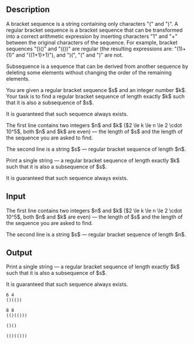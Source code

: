 ## Description

<div><p>A bracket sequence is a string containing only characters "<span class="tex-font-style-tt">(</span>" and "<span class="tex-font-style-tt">)</span>". A regular bracket sequence is a bracket sequence that can be transformed into a correct arithmetic expression by inserting characters "<span class="tex-font-style-tt">1</span>" and "<span class="tex-font-style-tt">+</span>" between the original characters of the sequence. For example, bracket sequences "<span class="tex-font-style-tt">()()</span>" and "<span class="tex-font-style-tt">(())</span>" are regular (the resulting expressions are: "<span class="tex-font-style-tt">(1)+(1)</span>" and "<span class="tex-font-style-tt">((1+1)+1)</span>"), and "<span class="tex-font-style-tt">)(</span>", "<span class="tex-font-style-tt">(</span>" and "<span class="tex-font-style-tt">)</span>" are not.</p><p><span class="tex-font-style-it">Subsequence is a sequence that can be derived from another sequence by deleting some elements without changing the order of the remaining elements.</span></p><p>You are given a regular bracket sequence $s$ and an integer number $k$. Your task is to find a regular bracket sequence of length exactly $k$ such that it is also a subsequence of $s$.</p><p>It is guaranteed that such sequence always exists.</p></div><div class="input-specification"><p>The first line contains two integers $n$ and $k$ ($2 \le k \le n \le 2 \cdot 10^5$, both $n$ and $k$ are even) — the length of $s$ and the length of the sequence you are asked to find.</p><p>The second line is a string $s$ — regular bracket sequence of length $n$.</p></div><div class="output-specification"><p>Print a single string — a regular bracket sequence of length exactly $k$ such that it is also a subsequence of $s$.</p><p>It is guaranteed that such sequence always exists.</p></div>

## Input

<p>The first line contains two integers $n$ and $k$ ($2 \le k \le n \le 2 \cdot 10^5$, both $n$ and $k$ are even) — the length of $s$ and the length of the sequence you are asked to find.</p><p>The second line is a string $s$ — regular bracket sequence of length $n$.</p>

## Output

<p>Print a single string — a regular bracket sequence of length exactly $k$ such that it is also a subsequence of $s$.</p><p>It is guaranteed that such sequence always exists.</p>





```input1
6 4
()(())

```




```input2
8 8
(()(()))

```




```output1
()()

```




```output2
(()(()))

```


